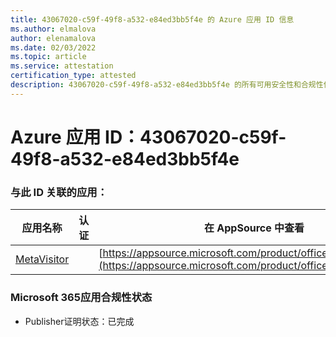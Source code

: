 ```yaml
---
title: 43067020-c59f-49f8-a532-e84ed3bb5f4e 的 Azure 应用 ID 信息
ms.author: elmalova
author: elenamalova
ms.date: 02/03/2022
ms.topic: article
ms.service: attestation
certification_type: attested
description: 43067020-c59f-49f8-a532-e84ed3bb5f4e 的所有可用安全性和合规性信息。
---
```

# <a name="azure-app-id-43067020-c59f-49f8-a532-e84ed3bb5f4e"></a>Azure 应用 ID：43067020-c59f-49f8-a532-e84ed3bb5f4e


### <a name="apps-associated-with-this-id"></a>与此 ID 关联的应用：
| **应用名称** | **认证** | **在 AppSource 中查看** |
|--------------|---------------|-----------------------|
| [MetaVisitor](https://docs.microsoft.com/microsoft-365-app-certification/forward/WA200003588) |  | [https://appsource.microsoft.com/product/office/WA200003588](https://appsource.microsoft.com/product/office/WA200003588) |

### <a name="microsoft-365-app-compliance-status"></a>Microsoft 365应用合规性状态
- Publisher证明状态：已完成
